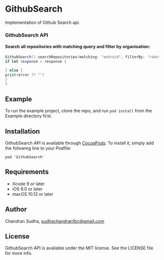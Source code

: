 # GithubSearch
Implementation of Github Search api.

### GithubSearch API

#### Search all repositories with matching query and filter by organisation:

```swift
GithubSearch().searchRepositories(matching: "android", filterBy: "rakutentech") { (response, error) in
if let response = response {

} else {
print(error ?? "")
}
}
```

## Example

To run the example project, clone the repo, and run `pod install` from the Example directory first.

## Installation

GithubSearch API is available through [CocoaPods](http://cocoapods.org). To install
it, simply add the following line to your Podfile:

```
pod 'GithubSearch'
```

## Requirements

* Xcode 9 or later
* iOS 9.0 or later
* macOS 10.12 or later

## Author

Chandran Sudha, sudhachandran1bc@gmail.com

## License

GithubSearch API is available under the MIT license. See the LICENSE file for more info.
